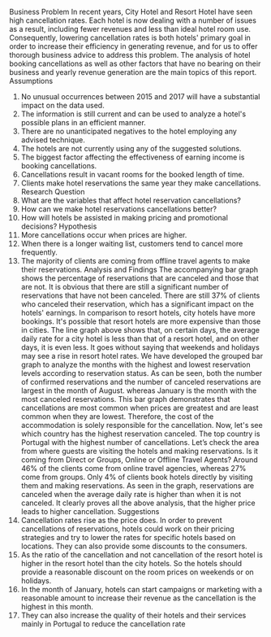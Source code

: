 Business Problem
 In recent years, City Hotel and Resort Hotel have seen high cancellation rates. Each
 hotel is now dealing with a number of issues as a result, including fewer revenues and
 less than ideal hotel room use. Consequently, lowering cancellation rates is both hotels'
 primary goal in order to increase their efficiency in generating revenue, and for us to
 offer thorough business advice to address this problem.
 The analysis of hotel booking cancellations as well as other factors that have no bearing
 on their business and yearly revenue generation are the main topics of this report.
 Assumptions
 1. No unusual occurrences between 2015 and 2017 will have a substantial impact on
 the data used.
 2. The information is still current and can be used to analyze a hotel's possible plans in
 an efficient manner.
 3. There are no unanticipated negatives to the hotel employing any advised technique.
 4. The hotels are not currently using any of the suggested solutions.
5. The biggest factor affecting the effectiveness of earning income is booking
 cancellations.
 6. Cancellations result in vacant rooms for the booked length of time.
 7. Clients make hotel reservations the same year they make cancellations.
 Research Question
 1. What are the variables that affect hotel reservation cancellations?
 2. How can we make hotel reservations cancellations better?
 3. How will hotels be assisted in making pricing and promotional decisions?
 Hypothesis
 1. More cancellations occur when prices are higher.
 2. When there is a longer waiting list, customers tend to cancel more frequently.
 3. The majority of clients are coming from offline travel agents to make their
 reservations.
 Analysis and Findings
The accompanying bar graph shows the percentage of reservations that are canceled
 and those that are not. It is obvious that there are still a significant number of
 reservations that have not been canceled. There are still 37% of clients who canceled
 their reservation, which has a significant impact on the hotels' earnings.
 In comparison to resort hotels, city hotels have more bookings. It's possible that resort
 hotels are more expensive than those in cities.
The line graph above shows that, on certain days, the average daily rate for a city hotel
 is less than that of a resort hotel, and on other days, it is even less. It goes without
 saying that weekends and holidays may see a rise in resort hotel rates.
 We have developed the grouped bar graph to analyze the months with the highest and
 lowest reservation levels according to reservation status. As can be seen, both the
 number of confirmed reservations and the number of canceled reservations are largest
 in the month of August. whereas January is the month with the most canceled
 reservations.
This bar graph demonstrates that cancellations are most common when prices are
 greatest and are least common when they are lowest. Therefore, the cost of the
 accommodation is solely responsible for the cancellation.
 Now, let's see which country has the highest reservation canceled. The top country is
 Portugal with the highest number of cancellations.
 Let’s check the area from where guests are visiting the hotels and making reservations.
 Is it coming from Direct or Groups, Online or Offline Travel Agents? Around 46% of the
 clients come from online travel agencies, whereas 27% come from groups. Only 4% of
 clients book hotels directly by visiting them and making reservations.
As seen in the graph, reservations are canceled when the average daily rate is higher
 than when it is not canceled. It clearly proves all the above analysis, that the higher
 price leads to higher cancellation.
 Suggestions
 1. Cancellation rates rise as the price does. In order to prevent cancellations of
 reservations, hotels could work on their pricing strategies and try to lower the
 rates for specific hotels based on locations. They can also provide some
 discounts to the consumers.
 2. As the ratio of the cancellation and not cancellation of the resort hotel is higher in
 the resort hotel than the city hotels. So the hotels should provide a reasonable
 discount on the room prices on weekends or on holidays.
 3. In the month of January, hotels can start campaigns or marketing with a
 reasonable amount to increase their revenue as the cancellation is the highest in
 this month.
 4. They can also increase the quality of their hotels and their services mainly in
 Portugal to reduce the cancellation rate
